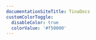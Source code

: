 ```yaml
---
documentationSiteTitle: TinaDocs
customColorToggle:
  disableColor: true
  colorValue: '#f50000'
---
```


